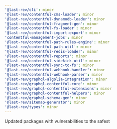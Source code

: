 ```yaml
---
'@last-rev/cli': minor
'@last-rev/contentful-cms-loader': minor
'@last-rev/contentful-dynamodb-loader': minor
'@last-rev/contentful-fragment-gen': minor
'@last-rev/contentful-fs-loader': minor
'@last-rev/contentful-import-export': minor
'contentful-management-jobs': minor
'@last-rev/contentful-path-rules-engine': minor
'@last-rev/contentful-path-util': minor
'@last-rev/contentful-redis-loader': minor
'@last-rev/contentful-reports': minor
'@last-rev/contentful-sidekick-util': minor
'@last-rev/contentful-sync-to-fs': minor
'@last-rev/contentful-webhook-handler': minor
'@last-rev/contentful-webhook-parser': minor
'@last-rev/graphql-algolia-integration': minor
'@last-rev/graphql-contentful-core': minor
'@last-rev/graphql-contentful-extensions': minor
'@last-rev/graphql-contentful-helpers': minor
'@last-rev/graphql-schema-gen': minor
'@last-rev/sitemap-generator': minor
'@last-rev/types': minor
---
```


Updated packages with vulnerabilities to the safest
